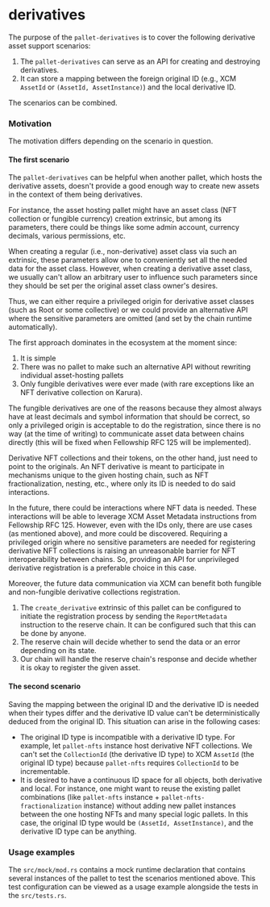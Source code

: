 # derivatives

The purpose of the `pallet-derivatives` is to cover the following derivative asset support
scenarios:

  1. The `pallet-derivatives` can serve as an API for creating and destroying derivatives.
  2. It can store a mapping between the foreign original ID (e.g., XCM `AssetId` or `(AssetId, AssetInstance)`) and the local derivative ID.

The scenarios can be combined.

### Motivation

The motivation differs depending on the scenario in question.

#### The first scenario

The `pallet-derivatives` can be helpful when another pallet, which hosts the derivative assets,
doesn't provide a good enough way to create new assets in the context of them being derivatives.

For instance, the asset hosting pallet might have an asset class (NFT collection or fungible currency) creation extrinsic,
but among its parameters, there could be things like some admin account, currency decimals, various permissions, etc.

When creating a regular (i.e., non-derivative) asset class via such an extrinsic,
these parameters allow one to conveniently set all the needed data for the asset class.
However, when creating a derivative asset class, we usually can't allow an arbitrary user to
influence such parameters since they should be set per the original asset class owner's desires.

Thus, we can either require a privileged origin for derivative asset classes (such as Root or some collective)
or we could provide an alternative API where the sensitive parameters are omitted (and set by the chain runtime automatically).

The first approach dominates in the ecosystem at the moment since:
  1. It is simple
  2. There was no pallet to make such an alternative API without rewriting individual
     asset-hosting pallets
  3. Only fungible derivatives were ever made (with rare exceptions like an NFT derivative
     collection on Karura).

The fungible derivatives are one of the reasons because they almost always have at least
decimals and symbol information that should be correct, so only a privileged origin is
acceptable to do the registration, since there is no way (at the time of writing) to communicate
asset data between chains directly (this will be fixed when Fellowship RFC 125 will be implemented).

Derivative NFT collections and their tokens, on the other hand, just need to point to the
originals. An NFT derivative is meant to participate in mechanisms unique to the given hosting
chain, such as NFT fractionalization, nesting, etc., where only its ID is needed to do said interactions.

In the future, there could be interactions where NFT data is needed. These interactions will be
able to leverage XCM Asset Metadata instructions from Fellowship RFC 125.
However, even with the IDs only, there are use cases (as mentioned above), and more could be discovered.
Requiring a privileged origin where no sensitive parameters are needed for registering derivative NFT collections
is raising an unreasonable barrier for NFT interoperability between chains.
So, providing an API for unprivileged derivative registration is a preferable choice in this case.

Moreover, the future data communication via XCM can benefit both fungible and non-fungible
derivative collections registration.
  1. The `create_derivative` extrinsic of this pallet can be configured to initiate the
     registration process
  by sending the `ReportMetadata` instruction to the reserve chain. It can be configured such that
  this can be done by anyone.
  2. The reserve chain will decide whether to send the data or an error depending on its state.
  3. Our chain will handle the reserve chain's response and decide whether it is okay to register
     the given asset.

#### The second scenario

Saving the mapping between the original ID and the derivative ID is needed when their types
differ and the derivative ID value can't be deterministically deduced from the original ID.
This situation can arise in the following cases:
  * The original ID type is incompatible with a derivative ID type.
  For example, let `pallet-nfts` instance host derivative NFT collections. We can't set the
  `CollectionId` (the derivative ID type) to XCM `AssetId` (the original ID type)
  because `pallet-nfts` requires `CollectionId` to be incrementable.
  * It is desired to have a continuous ID space for all objects, both derivative and local.
  For instance, one might want to reuse the existing pallet combinations (like `pallet-nfts`
  instance + `pallet-nfts-fractionalization` instance) without adding new pallet instances between
  the one hosting NFTs and many special logic pallets. In this case, the original ID type would be
  `(AssetId, AssetInstance)`, and the derivative ID type can be anything.

### Usage examples

The `src/mock/mod.rs` contains a mock runtime declaration that contains several instances of the pallet to test the scenarios mentioned above.
This test configuration can be viewed as a usage example alongside the tests in the `src/tests.rs`.
